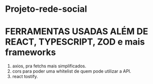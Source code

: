 # Projeto-rede-social

# FERRAMENTAS USADAS ALÉM DE REACT, TYPESCRIPT, ZOD e mais frameworks
1. axios, pra fetchs mais simplificados.
2. cors para poder uma whitelist de quem pode utilizar a API.
3. react tostify.
